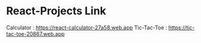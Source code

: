 # React-Projects Link
Calculator : https://react-calculator-27a58.web.app
Tic-Tac-Toe : https://tic-tac-toe-20867.web.app
